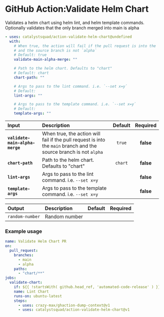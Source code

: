 <!-- start title -->

# GitHub Action:Validate Helm Chart

<!-- end title -->
<!-- start description -->

Validates a helm chart using helm lint, and helm template commands. Optionally validates that the only branch merged into main is alpha

<!-- end description -->
<!-- start contents -->
<!-- end contents -->
<!-- start usage -->

```yaml
- uses: catalystsquad/action-validate-helm-chart@undefined
  with:
    # When true, the action will fail if the pull request is into the `main` branch
    # and the source branch is not `alpha`
    # Default: true
    validate-main-alpha-merge: ""

    # Path to the helm chart. Defaults to "chart"
    # Default: chart
    chart-path: ""

    # Args to pass to the lint command. i.e. `--set x=y`
    # Default:
    lint-args: ""

    # Args to pass to the template command. i.e. `--set x=y`
    # Default:
    template-args: ""
```

<!-- end usage -->
<!-- start inputs -->

| **Input**                       | **Description**                                                                                                    | **Default** | **Required** |
| :------------------------------ | :----------------------------------------------------------------------------------------------------------------- | :---------: | :----------: |
| **`validate-main-alpha-merge`** | When true, the action will fail if the pull request is into the `main` branch and the source branch is not `alpha` |   `true`    |  **false**   |
| **`chart-path`**                | Path to the helm chart. Defaults to "chart"                                                                        |   `chart`   |  **false**   |
| **`lint-args`**                 | Args to pass to the lint command. i.e. `--set x=y`                                                                 |             |  **false**   |
| **`template-args`**             | Args to pass to the template command. i.e. `--set x=y`                                                             |             |  **false**   |

<!-- end inputs -->
<!-- start outputs -->

| **Output**      | **Description** | **Default** | **Required** |
| :-------------- | :-------------- | ----------- | ------------ |
| `random-number` | Random number   |             |              |

<!-- end outputs -->
<!-- start examples -->

### Example usage

```yaml
name: Validate Helm Chart PR
on:
  pull_request:
    branches:
      - main
      - alpha
    paths:
      - "chart/**"
jobs:
  validate-chart:
    if: ${{ !startsWith( github.head_ref, 'automated-code-release' ) }}
    name: Lint Chart
    runs-on: ubuntu-latest
    steps:
      - uses: crazy-max/ghaction-dump-context@v1
      - uses: catalystsquad/action-validate-helm-chart@v1
```

<!-- end examples -->
<!-- start [.github/ghdocs/examples/] -->
<!-- end [.github/ghdocs/examples/] -->
